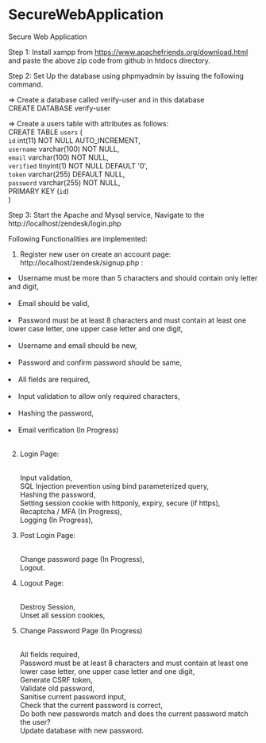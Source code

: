 # SecureWebApplication
Secure Web Application

Step 1: Install xampp from https://www.apachefriends.org/download.html and paste the above zip code from github in htdocs directory.

Step 2: Set Up the database using phpmyadmin by issuing the following command.

=> Create a database called verify-user and in this database</li></br>
CREATE DATABASE verify-user</li></br>

=> Create a users table with attributes as follows: </li></br>
CREATE TABLE `users` ( </li></br>
 `id` int(11) NOT NULL AUTO_INCREMENT, </li></br>
 `username` varchar(100) NOT NULL, </li></br>
 `email` varchar(100) NOT NULL, </li></br>
 `verified` tinyint(1) NOT NULL DEFAULT '0', </li></br>
 `token` varchar(255) DEFAULT NULL, </li></br>
 `password` varchar(255) NOT NULL, </li></br>
 PRIMARY KEY (`id`) </li></br>
) </li></br>

Step 3: Start the Apache and Mysql service, Navigate to the http://localhost/zendesk/login.php </li></br>

Following Functionalities are implemented:</li></br>

1) Register new user on create an account page: http://localhost/zendesk/signup.php : </br>
<li>Username must be more than 5 characters and should contain only letter and digit, </li></li></br>
<li>Email should be valid,</li></br>
<li>Password must be at least 8 characters and must contain at least one lower case letter, one upper case letter and one digit,</li></br>
<li>Username and email should be new,</li></br>
<li>Password and confirm password should be same,</li></br>
<li>All fields are required,</li></br>
<li>Input validation to allow only required characters,</li></br>
<li>Hashing the password,</li></br>
<li>Email verification (In Progress)</li></br>

2) Login Page: </li></br>
Input validation,</li></br>
SQL Injection prevention using bind parameterized query,</li></br>
Hashing the password,</li></br>
Setting session cookie with httponly, expiry, secure (if https),</li></br>
Recaptcha / MFA (In Progress),</li></br>
Logging (In Progress),</li></br>

3) Post Login Page: </li></br>
Change password page (In Progress),</li></br>
Logout. </li></br>

4)  Logout Page:</li></br> 
Destroy Session,</li></br>
Unset all session cookies,</li></br>

5) Change Password Page  (In Progress)</li></br>
All fields required,</li></br>
Password must be at least 8 characters and must contain at least one lower case letter, one upper case letter and one digit,</li></br>
Generate CSRF token,</li></br>
Validate old password,</li></br>
Sanitise current password input,</li></br>
Check that the current password is correct,</li></br>
Do both new passwords match and does the current password match the user?</li></br>
Update database with new password.</li></br>
